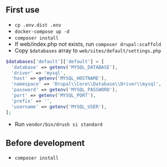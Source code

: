 ## First use

* `cp .env.dist .env`
* `docker-compose up -d`
* `composer install`
* If web/index.php not exists, run `composer drupal:scaffold`
* Copy `$databases` array to `web/sites/default/settings.php`
```php
$databases['default']['default'] = [
  'database' => getenv('MYSQL_DATABASE'),
  'driver' => 'mysql',
  'host' => getenv('MYSQL_HOSTNAME'),
  'namespace' => 'Drupal\\Core\\Database\\Driver\\mysql',
  'password' => getenv('MYSQL_PASSWORD'),
  'port' => getenv('MYSQL_PORT'),
  'prefix' => '',
  'username' => getenv('MYSQL_USER'),
];
```
* Run `vendor/bin/drush si standard`

## Before development

* `composer install`

